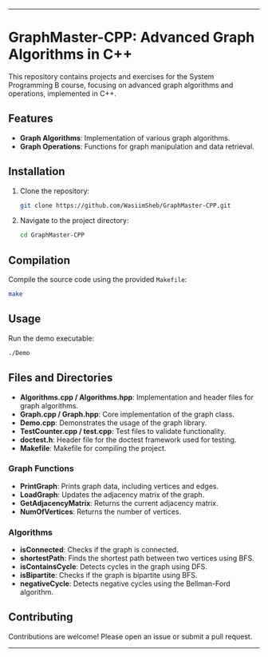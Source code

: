 
---

# GraphMaster-CPP: Advanced Graph Algorithms in C++

This repository contains projects and exercises for the System Programming B course, focusing on advanced graph algorithms and operations, implemented in C++.

## Features

- **Graph Algorithms**: Implementation of various graph algorithms.
- **Graph Operations**: Functions for graph manipulation and data retrieval.

## Installation

1. Clone the repository:
    ```bash
    git clone https://github.com/WasiimSheb/GraphMaster-CPP.git
    ```
2. Navigate to the project directory:
    ```bash
    cd GraphMaster-CPP
    ```

## Compilation

Compile the source code using the provided `Makefile`:
```bash
make
```

## Usage

Run the demo executable:
```bash
./Demo
```

## Files and Directories

- **Algorithms.cpp / Algorithms.hpp**: Implementation and header files for graph algorithms.
- **Graph.cpp / Graph.hpp**: Core implementation of the graph class.
- **Demo.cpp**: Demonstrates the usage of the graph library.
- **TestCounter.cpp / test.cpp**: Test files to validate functionality.
- **doctest.h**: Header file for the doctest framework used for testing.
- **Makefile**: Makefile for compiling the project.

### Graph Functions

- **PrintGraph**: Prints graph data, including vertices and edges.
- **LoadGraph**: Updates the adjacency matrix of the graph.
- **GetAdjacencyMatrix**: Returns the current adjacency matrix.
- **NumOfVertices**: Returns the number of vertices.

### Algorithms

- **isConnected**: Checks if the graph is connected.
- **shortestPath**: Finds the shortest path between two vertices using BFS.
- **isContainsCycle**: Detects cycles in the graph using DFS.
- **isBipartite**: Checks if the graph is bipartite using BFS.
- **negativeCycle**: Detects negative cycles using the Bellman-Ford algorithm.

## Contributing

Contributions are welcome! Please open an issue or submit a pull request.


---
